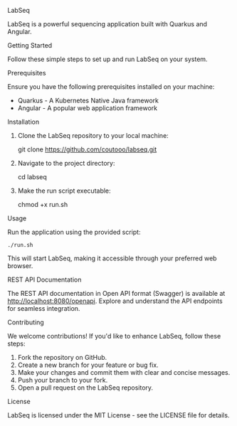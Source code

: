 LabSeq

LabSeq is a powerful sequencing application built with Quarkus and Angular.

Getting Started

Follow these simple steps to set up and run LabSeq on your system.

Prerequisites

Ensure you have the following prerequisites installed on your machine:

- Quarkus - A Kubernetes Native Java framework
- Angular - A popular web application framework

Installation

1. Clone the LabSeq repository to your local machine:

    git clone https://github.com/coutooo/labseq.git

2. Navigate to the project directory:

    cd labseq

3. Make the run script executable:

    chmod +x run.sh

Usage

Run the application using the provided script:

    ./run.sh

This will start LabSeq, making it accessible through your preferred web browser.

REST API Documentation

The REST API documentation in Open API format (Swagger) is available at [http://localhost:8080/openapi](http://localhost:8080/openapi). Explore and understand the API endpoints for seamless integration.

Contributing

We welcome contributions! If you'd like to enhance LabSeq, follow these steps:

1. Fork the repository on GitHub.
2. Create a new branch for your feature or bug fix.
3. Make your changes and commit them with clear and concise messages.
4. Push your branch to your fork.
5. Open a pull request on the LabSeq repository.

License

LabSeq is licensed under the MIT License - see the LICENSE file for details.

